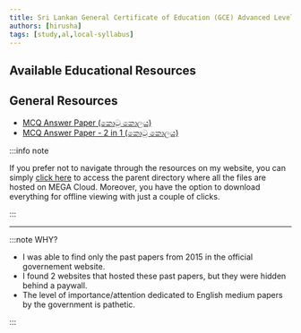 ```yaml
---
title: Sri Lankan General Certificate of Education (GCE) Advanced Level - Study Resources
authors: [hirusha]
tags: [study,al,local-syllabus]
---
```


## Available Educational Resources

<!-- 1. [Biology](biology) -->
<!-- 2. [Chemistry](chemistry) -->
<!-- 3. [Physics](physics) -->
<!-- 4. [Mathematics](mathematics) -->

## General Resources

- [MCQ Answer Paper (කොටු කොලය)](https://mega.nz/file/sjRwiTwZ#aD4Z37ltF3NJwm3DMZOTCEjHkEkq0wFsjLL-Wn2xdsI)
- [MCQ Answer Paper - 2 in 1 (කොටු කොලය)](https://mega.nz/file/0vARDLbA#L2280mQkIEhbtFbh8A127qWsq-gLfsUBtgQhE1ch_qs)

:::info note

If you prefer not to navigate through the resources on my website, you can simply [click here](https://mega.nz/folder/IyB3yJaD#4WHgO-lEkZQn7mx6tNFugg) to access the parent directory where all the files are hosted on MEGA Cloud. Moreover, you have the option to download everything for offline viewing with just a couple of clicks.

:::

---

:::note WHY?

- I was able to find only the past papers from 2015 in the official governement website.
- I found 2 websites that hosted these past papers, but they were hidden behind a paywall.
- The level of importance/attention dedicated to English medium papers by the government is pathetic.

:::
